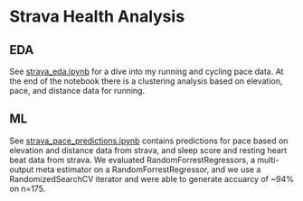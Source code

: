 # Strava Health Analysis

## EDA

See [strava_eda.ipynb]() for a dive into my running and cycling pace data. At the end of the notebook there is a clustering analysis based on elevation, pace, and distance data for running.

## ML

See [strava_pace_predictions.ipynb]() contains predictions for pace based on elevation and distance data from strava, and sleep score and resting heart beat data from strava. We evaluated RandomForrestRegressors, a multi-output meta estimator on a RandomForrestRegressor, and we use a RandomizedSearchCV iterator and were able to generate accuarcy of ~94% on n=175.